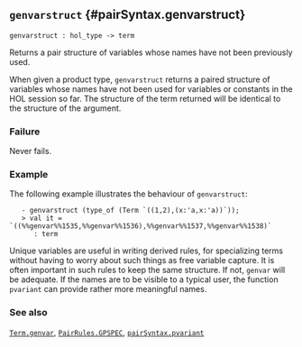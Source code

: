 ## `genvarstruct` {#pairSyntax.genvarstruct}


```
genvarstruct : hol_type -> term
```



Returns a pair structure of variables whose names have not been previously used.


When given a product type, `genvarstruct` returns a
paired structure of variables whose names have not been
used for variables or constants in the HOL session so far.
The structure of the term returned will be identical to the structure of the
argument.

### Failure

Never fails.

### Example

The following example illustrates the behaviour of `genvarstruct`:
    
       - genvarstruct (type_of (Term `((1,2),(x:'a,x:'a))`));
       > val it = `((%%genvar%%1535,%%genvar%%1536),%%genvar%%1537,%%genvar%%1538)`
          : term
    




Unique variables are useful in writing derived rules, for specializing
terms without having to worry about such things as free variable capture.
It is often important in such rules to keep the same structure.
If not, `genvar` will be adequate.
If the names are to be visible to a typical user, the function `pvariant` can
provide rather more meaningful names.

### See also

[`Term.genvar`](#Term.genvar), [`PairRules.GPSPEC`](#PairRules.GPSPEC), [`pairSyntax.pvariant`](#pairSyntax.pvariant)

